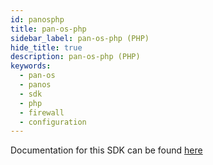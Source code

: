 ```yaml
---
id: panosphp
title: pan-os-php
sidebar_label: pan-os-php (PHP)
hide_title: true
description: pan-os-php (PHP)
keywords:
  - pan-os
  - panos
  - sdk
  - php
  - firewall
  - configuration
---
```


Documentation for this SDK can be found [here](https://github.com/PaloAltoNetworks/pan-os-php)